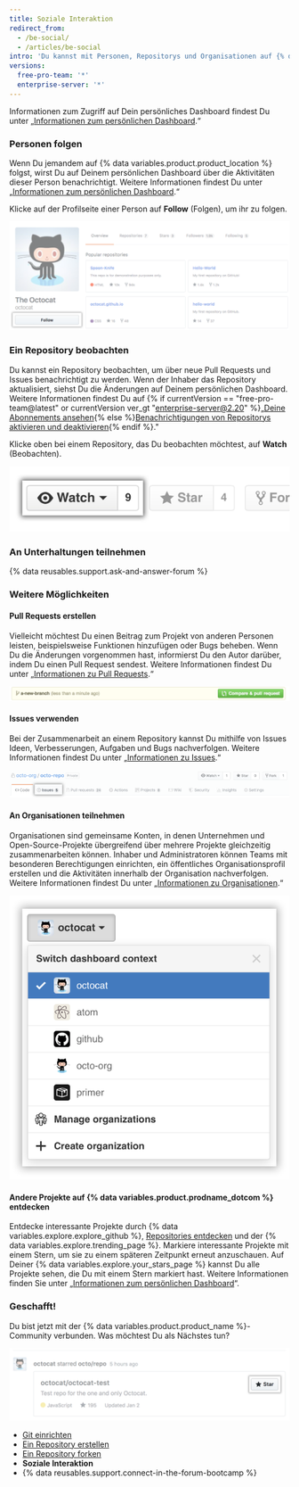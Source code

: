 ```yaml
---
title: Soziale Interaktion
redirect_from:
  - /be-social/
  - /articles/be-social
intro: 'Du kannst mit Personen, Repositorys und Organisationen auf {% data variables.product.prodname_dotcom %} interagieren. Auf Deinem persönlichen Dashboard kannst Du sehen, woran andere gerade arbeiten und mit wem sie sich vernetzen.'
versions:
  free-pro-team: '*'
  enterprise-server: '*'
---
```


Informationen zum Zugriff auf Dein persönliches Dashboard findest Du unter „[Informationen zum persönlichen Dashboard](/articles/about-your-personal-dashboard).“

### Personen folgen

Wenn Du jemandem auf {% data variables.product.product_location %} folgst, wirst Du auf Deinem persönlichen Dashboard über die Aktivitäten dieser Person benachrichtigt. Weitere Informationen findest Du unter „[Informationen zum persönlichen Dashboard](/articles/about-your-personal-dashboard).“

Klicke auf der Profilseite einer Person auf **Follow** (Folgen), um ihr zu folgen.

![Schaltfläche „Follow user" (Benutzer folgen)](/assets/images/help/profile/follow-user-button.png)

### Ein Repository beobachten

Du kannst ein Repository beobachten, um über neue Pull Requests und Issues benachrichtigt zu werden. Wenn der Inhaber das Repository aktualisiert, siehst Du die Änderungen auf Deinem persönlichen Dashboard. Weitere Informationen findest Du auf {% if currentVersion == "free-pro-team@latest" or currentVersion ver_gt "enterprise-server@2.20" %}„[Deine Abonnements ansehen](/github/managing-subscriptions-and-notifications-on-github/viewing-your-subscriptions){% else %}[Benachrichtigungen von Repositorys aktivieren und deaktivieren](/github/receiving-notifications-about-activity-on-github/watching-and-unwatching-repositories){% endif %}."

Klicke oben bei einem Repository, das Du beobachten möchtest, auf **Watch** (Beobachten).

![Schaltfläche „Watch repository" (Beobachten eines Repositorys)](/assets/images/help/repository/repo-actions-watch.png)

### An Unterhaltungen teilnehmen

{% data reusables.support.ask-and-answer-forum %}

### Weitere Möglichkeiten

#### Pull Requests erstellen

 Vielleicht möchtest Du einen Beitrag zum Projekt von anderen Personen leisten, beispielsweise Funktionen hinzufügen oder Bugs beheben. Wenn Du die Änderungen vorgenommen hast, informierst Du den Autor darüber, indem Du einen Pull Request sendest. Weitere Informationen findest Du unter „[Informationen zu Pull Requests](/articles/about-pull-requests).“

 ![Schaltfläche „Pull Requests"](/assets/images/help/repository/repo-actions-pullrequest.png)

#### Issues verwenden

Bei der Zusammenarbeit an einem Repository kannst Du mithilfe von Issues Ideen, Verbesserungen, Aufgaben und Bugs nachverfolgen. Weitere Informationen findest Du unter „[Informationen zu Issues](/articles/about-issues/).“

![Schaltfläche „Issues“](/assets/images/help/repository/repo-tabs-issues.png)

#### An Organisationen teilnehmen

Organisationen sind gemeinsame Konten, in denen Unternehmen und Open-Source-Projekte übergreifend über mehrere Projekte gleichzeitig zusammenarbeiten können. Inhaber und Administratoren können Teams mit besonderen Berechtigungen einrichten, ein öffentliches Organisationsprofil erstellen und die Aktivitäten innerhalb der Organisation nachverfolgen. Weitere Informationen findest Du unter „[Informationen zu Organisationen](/articles/about-organizations/).“

![Dropdownmenü „Switch account context" (Wechseln des Konto-Kontexts)](/assets/images/help/overview/dashboard-contextswitcher.png)

#### Andere Projekte auf {% data variables.product.prodname_dotcom %} entdecken

Entdecke interessante Projekte durch {% data variables.explore.explore_github %}, [Repositories entdecken](https://github.com/explore) und der {% data variables.explore.trending_page %}. Markiere interessante Projekte mit einem Stern, um sie zu einem späteren Zeitpunkt erneut anzuschauen. Auf Deiner {% data variables.explore.your_stars_page %} kannst Du alle Projekte sehen, die Du mit einem Stern markiert hast.  Weitere Informationen finden Sie unter „[Informationen zum persönlichen Dashboard](/articles/about-your-personal-dashboard/)“.

### Geschafft!

Du bist jetzt mit der {% data variables.product.product_name %}-Community verbunden. Was möchtest Du als Nächstes tun?

![Ein Projekt mit Stern markieren](/assets/images/help/stars/star-a-project.png)

- [Git einrichten](/articles/set-up-git)
- [Ein Repository erstellen](/articles/create-a-repo)
- [Ein Repository forken](/articles/fork-a-repo)
- **Soziale Interaktion**
- {% data reusables.support.connect-in-the-forum-bootcamp %}
